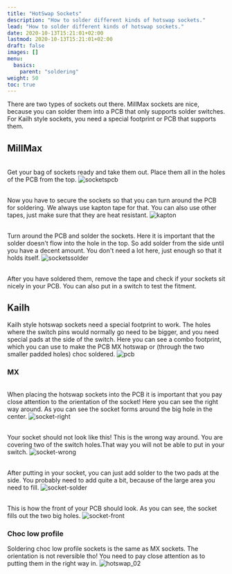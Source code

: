 ```yaml
---
title: "HotSwap Sockets"
description: "How to solder different kinds of hotswap sockets."
lead: "How to solder different kinds of hotswap sockets."
date: 2020-10-13T15:21:01+02:00
lastmod: 2020-10-13T15:21:01+02:00
draft: false
images: []
menu:
  basics:
    parent: "soldering"
weight: 50
toc: true
---
```


There are two types of sockets out there. MillMax sockets are nice, because you can solder them into a PCB that only supports solder switches. For Kailh style sockets, you need a special footprint or PCB that supports them.


## MillMax

<br>Get your bag of sockets ready and take them out. Place them all in the holes of the PCB from the top.
![socketspcb](socketspcb.jpg)

<br>Now you have to secure the sockets so that you can turn around the PCB for soldering. We always use kapton tape for that. You can also use other tapes, just make sure that they are heat resistant.
![kapton](kapton.jpg)

<br>Turn around the PCB and solder the sockets. Here it is important that the solder doesn't flow into the hole in the top. So add solder from the side until you have a decent amount. You don't need a lot here, just enough so that it holds itself.
![socketssolder](socketssolder.jpg)

<br>After you have soldered them, remove the tape and check if your sockets sit nicely in your PCB. You can also put in a switch to test the fitment.

## Kailh

Kailh style hotswap sockets need a special footprint to work. The holes where the switch pins would normally go need to be bigger, and you need special pads at the side of the switch. Here you can see a combo footprint, which you can use to make the PCB MX hotswap or (through the two smaller padded holes) choc soldered.
![pcb](pcb.jpg)

### MX

<br />When placing the hotswap sockets into the PCB it is important that you pay close attention to the orientation of the socket! Here you can see the right way around. As you can see the socket forms around the big hole in the center.
![socket-right](socket-right.jpg)

<br />Your socket should not look like this! This is the wrong way around. You are covering two of the switch holes.That way you will not be able to put in your switch.
![socket-wrong](socket-wrong.jpg)

<br />After putting in your socket, you can just add solder to the two pads at the side. You probably need to add quite a bit, because of the large area you need to fill.
![socket-solder](socket-soldered.jpg)

<br />This is how the front of your PCB should look. As you can see, the socket fills out the two big holes.
![socket-front](socket-front.jpg)

### Choc low profile

Soldering choc low profile sockets is the same as MX sockets. The orientation is not reversible tho! You need to pay close attention as to putting them in the right way in.
![hotswap_02](hotswap_02.jpg)